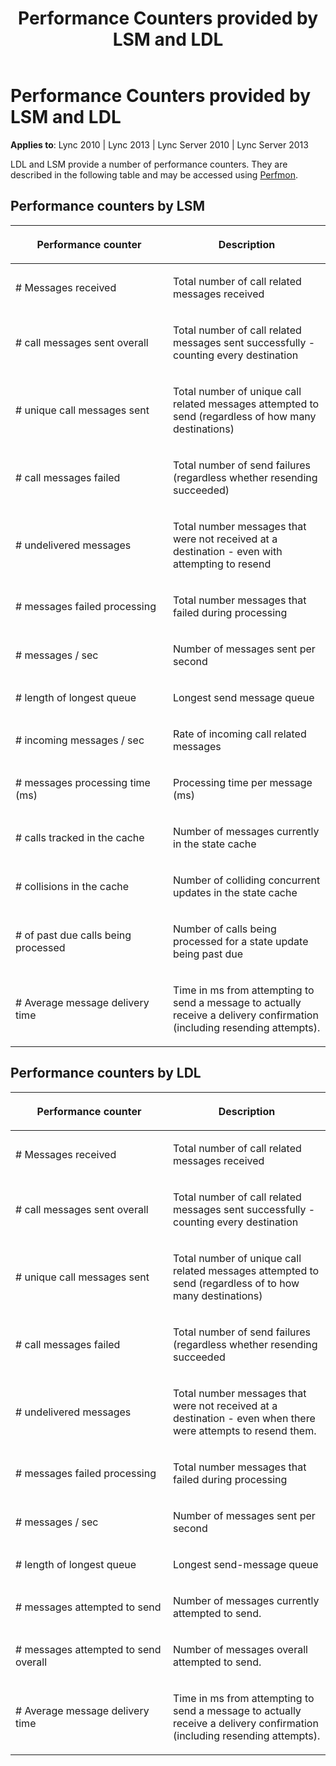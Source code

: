 ﻿---
title: Performance Counters provided by LSM and LDL
TOCTitle: Performance Counters provided by LSM and LDL
ms:assetid: 66a0c1f3-32a4-4e59-9646-824f28d332d0
ms:mtpsurl: https://msdn.microsoft.com/en-us/library/Dn785223(v=office.15)
ms:contentKeyID: 62952706
ms.date: 02/16/2015
mtps_version: v=office.15
---

# Performance Counters provided by LSM and LDL


**Applies to**: Lync 2010 | Lync 2013 | Lync Server 2010 | Lync Server 2013

LDL and LSM provide a number of performance counters. They are described in the following table and may be accessed using [Perfmon](https://technet.microsoft.com/en-us/library/bb490957.aspx).

## Performance counters by LSM

<table>
<colgroup>
<col style="width: 50%" />
<col style="width: 50%" />
</colgroup>
<thead>
<tr class="header">
<th><p>Performance counter</p></th>
<th><p>Description</p></th>
</tr>
</thead>
<tbody>
<tr class="odd">
<td><p># Messages received</p></td>
<td><p>Total number of call related messages received</p></td>
</tr>
<tr class="even">
<td><p># call messages sent overall</p></td>
<td><p>Total number of call related messages sent successfully - counting every destination</p></td>
</tr>
<tr class="odd">
<td><p># unique call messages sent</p></td>
<td><p>Total number of unique call related messages attempted to send (regardless of how many destinations)</p></td>
</tr>
<tr class="even">
<td><p># call messages failed</p></td>
<td><p>Total number of send failures (regardless whether resending succeeded)</p></td>
</tr>
<tr class="odd">
<td><p># undelivered messages</p></td>
<td><p>Total number messages that were not received at a destination - even with attempting to resend</p></td>
</tr>
<tr class="even">
<td><p># messages failed processing</p></td>
<td><p>Total number messages that failed during processing</p></td>
</tr>
<tr class="odd">
<td><p># messages / sec</p></td>
<td><p>Number of messages sent per second</p></td>
</tr>
<tr class="even">
<td><p># length of longest queue</p></td>
<td><p>Longest send message queue</p></td>
</tr>
<tr class="odd">
<td><p># incoming messages / sec</p></td>
<td><p>Rate of incoming call related messages</p></td>
</tr>
<tr class="even">
<td><p># messages processing time (ms)</p></td>
<td><p>Processing time per message (ms)</p></td>
</tr>
<tr class="odd">
<td><p># calls tracked in the cache</p></td>
<td><p>Number of messages currently in the state cache</p></td>
</tr>
<tr class="even">
<td><p># collisions in the cache</p></td>
<td><p>Number of colliding concurrent updates in the state cache</p></td>
</tr>
<tr class="odd">
<td><p># of past due calls being processed</p></td>
<td><p>Number of calls being processed for a state update being past due</p></td>
</tr>
<tr class="even">
<td><p># Average message delivery time</p></td>
<td><p>Time in ms from attempting to send a message to actually receive a delivery confirmation (including resending attempts).</p></td>
</tr>
</tbody>
</table>


## Performance counters by LDL

<table>
<colgroup>
<col style="width: 50%" />
<col style="width: 50%" />
</colgroup>
<thead>
<tr class="header">
<th><p>Performance counter</p></th>
<th><p>Description</p></th>
</tr>
</thead>
<tbody>
<tr class="odd">
<td><p># Messages received</p></td>
<td><p>Total number of call related messages received</p></td>
</tr>
<tr class="even">
<td><p># call messages sent overall</p></td>
<td><p>Total number of call related messages sent successfully - counting every destination</p></td>
</tr>
<tr class="odd">
<td><p># unique call messages sent</p></td>
<td><p>Total number of unique call related messages attempted to send (regardless of to how many destinations)</p></td>
</tr>
<tr class="even">
<td><p># call messages failed</p></td>
<td><p>Total number of send failures (regardless whether resending succeeded</p></td>
</tr>
<tr class="odd">
<td><p># undelivered messages</p></td>
<td><p>Total number messages that were not received at a destination - even when there were attempts to resend them.</p></td>
</tr>
<tr class="even">
<td><p># messages failed processing</p></td>
<td><p>Total number messages that failed during processing</p></td>
</tr>
<tr class="odd">
<td><p># messages / sec</p></td>
<td><p>Number of messages sent per second</p></td>
</tr>
<tr class="even">
<td><p># length of longest queue</p></td>
<td><p>Longest send-message queue</p></td>
</tr>
<tr class="odd">
<td><p># messages attempted to send</p></td>
<td><p>Number of messages currently attempted to send.</p></td>
</tr>
<tr class="even">
<td><p># messages attempted to send overall</p></td>
<td><p>Number of messages overall attempted to send.</p></td>
</tr>
<tr class="odd">
<td><p># Average message delivery time</p></td>
<td><p>Time in ms from attempting to send a message to actually receive a delivery confirmation (including resending attempts).</p></td>
</tr>
</tbody>
</table>


